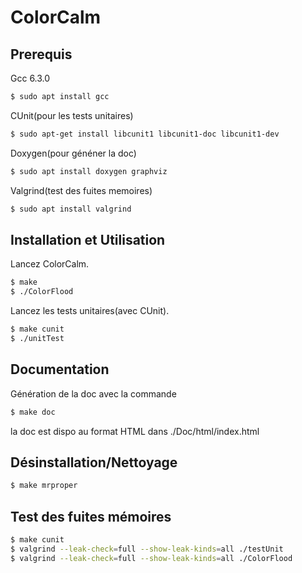 # ColorCalm
## Prerequis
Gcc 6.3.0
```sh
$ sudo apt install gcc	
```
CUnit(pour les tests unitaires)
```sh
$ sudo apt-get install libcunit1 libcunit1-doc libcunit1-dev
```

Doxygen(pour généner la doc)
```sh
$ sudo apt install doxygen graphviz
```
Valgrind(test des fuites memoires)
```sh
$ sudo apt install valgrind
```

## Installation et Utilisation

Lancez ColorCalm.
```sh
$ make	
$ ./ColorFlood
```
Lancez les tests unitaires(avec CUnit).
```sh
$ make cunit
$ ./unitTest
``` 
## Documentation
Génération de la doc avec la commande
```sh
$ make doc
``` 
la doc est dispo au format HTML dans ./Doc/html/index.html

## Désinstallation/Nettoyage
```sh
$ make mrproper
``` 
## Test des fuites mémoires
```sh
$ make cunit
$ valgrind --leak-check=full --show-leak-kinds=all ./testUnit
$ valgrind --leak-check=full --show-leak-kinds=all ./ColorFlood
```
